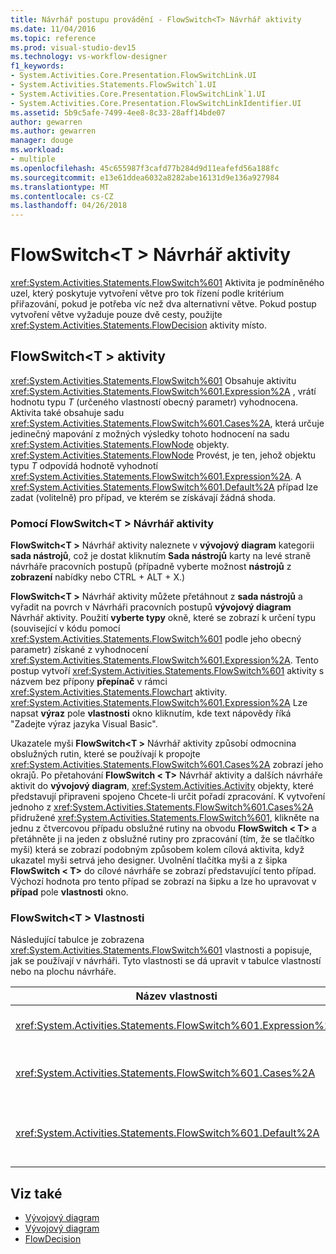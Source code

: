 ```yaml
---
title: Návrhář postupu provádění - FlowSwitch<T> Návrhář aktivity
ms.date: 11/04/2016
ms.topic: reference
ms.prod: visual-studio-dev15
ms.technology: vs-workflow-designer
f1_keywords:
- System.Activities.Core.Presentation.FlowSwitchLink.UI
- System.Activities.Statements.FlowSwitch`1.UI
- System.Activities.Core.Presentation.FlowSwitchLink`1.UI
- System.Activities.Core.Presentation.FlowSwitchLinkIdentifier.UI
ms.assetid: 5b9c5afe-7499-4ee8-8c33-28aff14bde07
author: gewarren
ms.author: gewarren
manager: douge
ms.workload:
- multiple
ms.openlocfilehash: 45c655987f3cafd77b284d9d11eafefd56a188fc
ms.sourcegitcommit: e13e61ddea6032a8282abe16131d9e136a927984
ms.translationtype: MT
ms.contentlocale: cs-CZ
ms.lasthandoff: 04/26/2018
---
```

# <a name="flowswitcht-activity-designer"></a>FlowSwitch\<T > Návrhář aktivity

<xref:System.Activities.Statements.FlowSwitch%601> Aktivita je podmíněného uzel, který poskytuje vytvoření větve pro tok řízení podle kritérium přiřazování, pokud je potřeba víc než dva alternativní větve. Pokud postup vytvoření větve vyžaduje pouze dvě cesty, použijte <xref:System.Activities.Statements.FlowDecision> aktivity místo.

## <a name="the-flowswitcht-activity"></a>FlowSwitch\<T > aktivity

<xref:System.Activities.Statements.FlowSwitch%601> Obsahuje aktivitu <xref:System.Activities.Statements.FlowSwitch%601.Expression%2A> , vrátí hodnotu typu *T* (určeného vlastností obecný parametr) vyhodnocena. Aktivita také obsahuje sadu <xref:System.Activities.Statements.FlowSwitch%601.Cases%2A>, která určuje jedinečný mapování z možných výsledky tohoto hodnocení na sadu <xref:System.Activities.Statements.FlowNode> objekty. <xref:System.Activities.Statements.FlowNode> Provést, je ten, jehož objektu typu *T* odpovídá hodnotě vyhodnotí <xref:System.Activities.Statements.FlowSwitch%601.Expression%2A>. A <xref:System.Activities.Statements.FlowSwitch%601.Default%2A> případ lze zadat (volitelně) pro případ, ve kterém se získávají žádná shoda.

### <a name="using-the-flowswitcht-activity-designer"></a>Pomocí FlowSwitch\<T > Návrhář aktivity

**FlowSwitch\<T >** Návrhář aktivity naleznete v **vývojový diagram** kategorii **sada nástrojů**, což je dostat kliknutím **Sada nástrojů** karty na levé straně návrháře pracovních postupů (případně vyberte možnost **nástrojů** z **zobrazení** nabídky nebo CTRL + ALT + X.)

**FlowSwitch\<T >** Návrhář aktivity můžete přetáhnout z **sada nástrojů** a vyřadit na povrch v Návrháři pracovních postupů **vývojový diagram** Návrhář aktivity. Použití **vyberte typy** okně, které se zobrazí k určení typu (související v kódu pomocí <xref:System.Activities.Statements.FlowSwitch%601> podle jeho obecný parametr) získané z vyhodnocení <xref:System.Activities.Statements.FlowSwitch%601.Expression%2A>. Tento postup vytvoří <xref:System.Activities.Statements.FlowSwitch%601> aktivity s názvem bez přípony **přepínač** v rámci <xref:System.Activities.Statements.Flowchart> aktivity. <xref:System.Activities.Statements.FlowSwitch%601.Expression%2A> Lze napsat **výraz** pole **vlastnosti** okno kliknutím, kde text nápovědy říká "Zadejte výraz jazyka Visual Basic".

Ukazatele myši **FlowSwitch\<T >** Návrhář aktivity způsobí odmocnina obslužných rutin, které se používají k propojte <xref:System.Activities.Statements.FlowSwitch%601.Cases%2A> zobrazí jeho okrajů. Po přetahování **FlowSwitch < T\>**  Návrhář aktivity a dalších návrháře aktivit do **vývojový diagram**, <xref:System.Activities.Activity> objekty, které představují připraveni spojeno Chcete-li určit pořadí zpracování. K vytvoření jednoho z <xref:System.Activities.Statements.FlowSwitch%601.Cases%2A> přidružené <xref:System.Activities.Statements.FlowSwitch%601>, klikněte na jednu z čtvercovou případu obslužné rutiny na obvodu **FlowSwitch < T\>**  a přetáhněte ji na jeden z obslužné rutiny pro zpracování (tím, že se tlačítko myši) která se zobrazí podobným způsobem kolem cílová aktivita, když ukazatel myši setrvá jeho designer. Uvolnění tlačítka myši a z šipka **FlowSwitch < T\>**  do cílové návrháře se zobrazí představující tento případ. Výchozí hodnota pro tento případ se zobrazí na šipku a lze ho upravovat v **případ** pole **vlastnosti** okno.

### <a name="the-flowswitcht-properties"></a>FlowSwitch\<T > Vlastnosti

Následující tabulce je zobrazena <xref:System.Activities.Statements.FlowSwitch%601> vlastnosti a popisuje, jak se používají v návrháři. Tyto vlastnosti se dá upravit v tabulce vlastností nebo na plochu návrháře.

|Název vlastnosti|Požadováno|Použití|
|-------------------|--------------|-----------|
|<xref:System.Activities.Statements.FlowSwitch%601.Expression%2A>|Hodnota TRUE|Určuje výraz, který se vyhodnotí k určení, které <xref:System.Activities.Statements.FlowSwitch%601.Cases%2A> přepnout v cestě k provádění.|
|<xref:System.Activities.Statements.FlowSwitch%601.Cases%2A>|False|Určuje jedinečný mapování z možných výsledků získaných z vyhodnocení <xref:System.Activities.Statements.FlowSwitch%601.Expression%2A> na sadu <xref:System.Activities.Statements.FlowNode> objekty.|
|<xref:System.Activities.Statements.FlowSwitch%601.Default%2A>|Hodnota TRUE|Určuje mapování při vyhodnocení <xref:System.Activities.Statements.FlowSwitch%601.Expression%2A> neodpovídá jednu z hodnot, které jsou součástí <xref:System.Activities.Statements.FlowSwitch%601.Cases%2A> objektu.|

## <a name="see-also"></a>Viz také

- [Vývojový diagram](../workflow-designer/flowchart-activity-designers.md)
- [Vývojový diagram](../workflow-designer/flowchart-activity-designer.md)
- [FlowDecision](../workflow-designer/flowdecision-activity-designer.md)